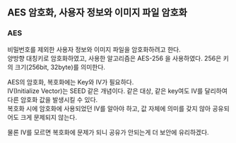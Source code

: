 ## AES 암호화, 사용자 정보와 이미지 파일 암호화

### AES 
비밀번호를 제외한 사용자 정보와 이미지 파일을 암호화하려고 한다.     
양방향 대칭키로 암호화하였고, 사용한 알고리즘은 AES-256 을 사용하였다. 256은 키의 크기(256bit, 32byte)를 의미한다.     
    
AES의 암호화, 복호화에는 Key와 IV가 필요하다.         
IV(Initialize Vector)는 SEED 같은 개념이다. 같은 대상, 같은 key여도 IV를 달리하여 다른 암호화 값을 발생시킬 수 있다.    
복호화 시에 암호화에 사용되었던 IV를 알아야 하고, 값 자체에 의미를 갖지 않아 공유되어도 크게 문제되지 않는다.       

물론 IV를 모르면 복호화에 문제가 되니 공유가 안되는게 더 보안에 유리하겠다.     
